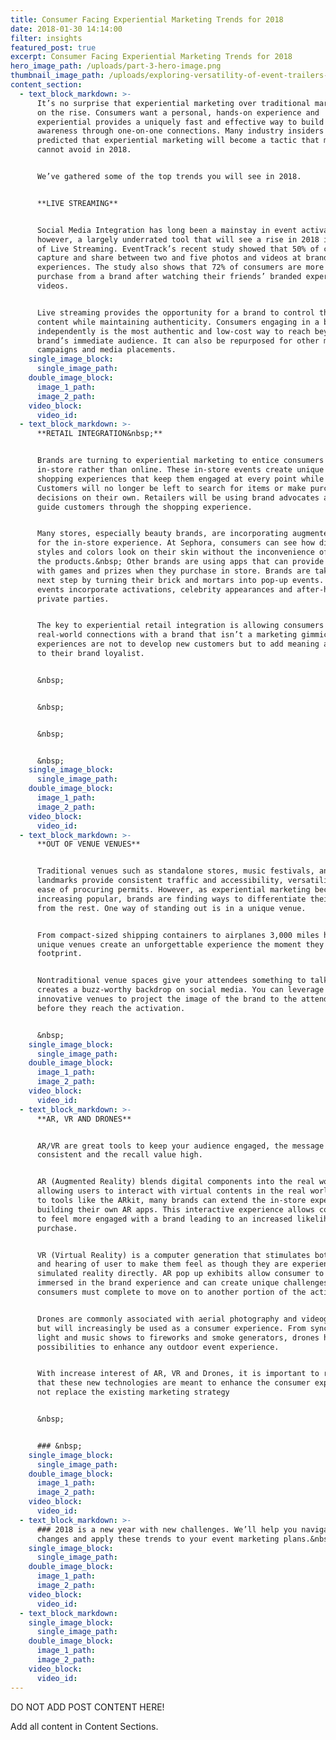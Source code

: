 ```yaml
---
title: Consumer Facing Experiential Marketing Trends for 2018
date: 2018-01-30 14:14:00
filter: insights
featured_post: true
excerpt: Consumer Facing Experiential Marketing Trends for 2018
hero_image_path: /uploads/part-3-hero-image.png
thumbnail_image_path: /uploads/exploring-versatility-of-event-trailers-part-3-food-trucks.jpg
content_section:
  - text_block_markdown: >-
      It’s no surprise that experiential marketing over traditional marketing is
      on the rise. Consumers want a personal, hands-on experience and
      experiential provides a uniquely fast and effective way to build brand
      awareness through one-on-one connections. Many industry insiders have
      predicted that experiential marketing will become a tactic that marketers
      cannot avoid in 2018.


      We’ve gathered some of the top trends you will see in 2018.


      **LIVE STREAMING**


      Social Media Integration has long been a mainstay in event activations,
      however, a largely underrated tool that will see a rise in 2018 is the use
      of Live Streaming. EventTrack’s recent study showed that 50% of consumers
      capture and share between two and five photos and videos at branded
      experiences. The study also shows that 72% of consumers are more likely to
      purchase from a brand after watching their friends’ branded experience
      videos.


      Live streaming provides the opportunity for a brand to control their
      content while maintaining authenticity. Consumers engaging in a brand
      independently is the most authentic and low-cost way to reach beyond the
      brand’s immediate audience. It can also be repurposed for other marketing
      campaigns and media placements.
    single_image_block:
      single_image_path:
    double_image_block:
      image_1_path:
      image_2_path:
    video_block:
      video_id:
  - text_block_markdown: >-
      **RETAIL INTEGRATION&nbsp;**


      Brands are turning to experiential marketing to entice consumers to shop
      in-store rather than online. These in-store events create unique in-person
      shopping experiences that keep them engaged at every point while shopping.
      Customers will no longer be left to search for items or make purchase
      decisions on their own. Retailers will be using brand advocates and AI to
      guide customers through the shopping experience.


      Many stores, especially beauty brands, are incorporating augmented reality
      for the in-store experience. At Sephora, consumers can see how different
      styles and colors look on their skin without the inconvenience of applying
      the products.&nbsp; Other brands are using apps that can provide users
      with games and prizes when they purchase in store. Brands are taking the
      next step by turning their brick and mortars into pop-up events. These
      events incorporate activations, celebrity appearances and after-hours
      private parties.


      The key to experiential retail integration is allowing consumers to forge
      real-world connections with a brand that isn’t a marketing gimmick. These
      experiences are not to develop new customers but to add meaning and value
      to their brand loyalist.


      &nbsp;


      &nbsp;


      &nbsp;


      &nbsp;
    single_image_block:
      single_image_path:
    double_image_block:
      image_1_path:
      image_2_path:
    video_block:
      video_id:
  - text_block_markdown: >-
      **OUT OF VENUE VENUES**


      Traditional venues such as standalone stores, music festivals, and
      landmarks provide consistent traffic and accessibility, versatility, and
      ease of procuring permits. However, as experiential marketing becomes
      increasing popular, brands are finding ways to differentiate their events
      from the rest. One way of standing out is in a unique venue.


      From compact-sized shipping containers to airplanes 3,000 miles high,
      unique venues create an unforgettable experience the moment they enter the
      footprint.


      Nontraditional venue spaces give your attendees something to talk about,
      creates a buzz-worthy backdrop on social media. You can leverage
      innovative venues to project the image of the brand to the attendees
      before they reach the activation.


      &nbsp;
    single_image_block:
      single_image_path:
    double_image_block:
      image_1_path:
      image_2_path:
    video_block:
      video_id:
  - text_block_markdown: >-
      **AR, VR AND DRONES**


      AR/VR are great tools to keep your audience engaged, the message
      consistent and the recall value high.


      AR (Augmented Reality) blends digital components into the real world
      allowing users to interact with virtual contents in the real world. Thanks
      to tools like the ARkit, many brands can extend the in-store experience by
      building their own AR apps. This interactive experience allows consumers
      to feel more engaged with a brand leading to an increased likelihood of
      purchase.


      VR (Virtual Reality) is a computer generation that stimulates both vision
      and hearing of user to make them feel as though they are experiencing the
      simulated reality directly. AR pop up exhibits allow consumer to be fully
      immersed in the brand experience and can create unique challenges that
      consumers must complete to move on to another portion of the activation.


      Drones are commonly associated with aerial photography and videography,
      but will increasingly be used as a consumer experience. From synchronized
      light and music shows to fireworks and smoke generators, drones have the
      possibilities to enhance any outdoor event experience.


      With increase interest of AR, VR and Drones, it is important to remember
      that these new technologies are meant to enhance the consumer experience
      not replace the existing marketing strategy


      &nbsp;


      ### &nbsp;
    single_image_block:
      single_image_path:
    double_image_block:
      image_1_path:
      image_2_path:
    video_block:
      video_id:
  - text_block_markdown: >-
      ### 2018 is a new year with new challenges. We’ll help you navigate these
      changes and apply these trends to your event marketing plans.&nbsp;
    single_image_block:
      single_image_path:
    double_image_block:
      image_1_path:
      image_2_path:
    video_block:
      video_id:
  - text_block_markdown:
    single_image_block:
      single_image_path:
    double_image_block:
      image_1_path:
      image_2_path:
    video_block:
      video_id:
---
```



DO NOT ADD POST CONTENT HERE!

Add all content in Content Sections.